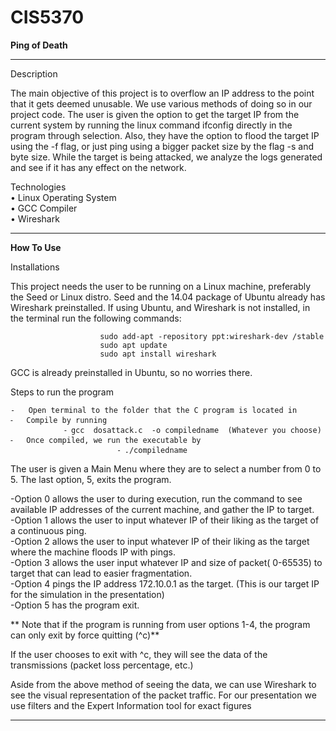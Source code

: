 # CIS5370
<b>Ping of Death</b> 

______________________________________________________________________________________

Description

The main objective of this project is to overflow an IP address to the point that it gets deemed unusable. We use various methods of doing so in our project code. The user is given the option to get the target IP from the current system by running the linux command ifconfig directly in the program through selection. Also, they have the option to flood the target IP using the -f flag, or just ping using a bigger packet size by the flag -s and byte size.  While the target is being attacked, we analyze the logs generated and see if it has any effect on the network.

Technologies
<br>
	•		Linux Operating System 
	<br>
	•	           GCC Compiler
	<br>
	•	           Wireshark 

______________________________________________________________________________________

<b>How To Use</b>

Installations

This project needs the user to be running on a Linux machine, preferably the Seed or Linux distro. Seed and the 14.04 package of Ubuntu already has Wireshark preinstalled. If using Ubuntu, and Wireshark is not installed, in the terminal run the following commands:

						sudo add-apt -repository ppt:wireshark-dev /stable
						sudo apt update
						sudo apt install wireshark 

GCC is already preinstalled in Ubuntu, so no worries there.

Steps to run the program 


	-	Open terminal to the folder that the C program is located in
	⁃	Compile by running
				⁃ gcc  dosattack.c  -o compiledname  (Whatever you choose)
	⁃	Once compiled, we run the executable by
	                        ⁃ ./compiledname

The user is given a Main Menu where they are to select a number from 0 to 5. The last option, 5, exits the program.
	
-Option 0 allows the user to during execution, run the command to see available IP addresses of the current machine, and gather the IP to target.
<br>
-Option 1 allows the user to input whatever IP of their liking as the target of a continuous ping.
<br>
-Option 2 allows the user to input whatever IP of their liking as the target where the machine floods IP with pings.
<br>
-Option 3 allows the user input whatever IP and size of packet( 0-65535) to target that can lead to easier fragmentation.
<br>
-Option 4 pings the IP address 172.10.0.1 as the target. (This is our target IP for the simulation in the presentation)
<br>
-Option 5 has the program exit.

** Note that if the program is running from user options 1-4, the program can only exit by force quitting (^c)**

If the user chooses to exit with  ^c,  they will see the data of the transmissions (packet loss percentage, etc.)

Aside from the above method of seeing the data, we can use Wireshark to see the visual representation of the packet traffic.  For our presentation we use filters and the Expert Information tool for exact figures

___________________________________________________________________________________________




